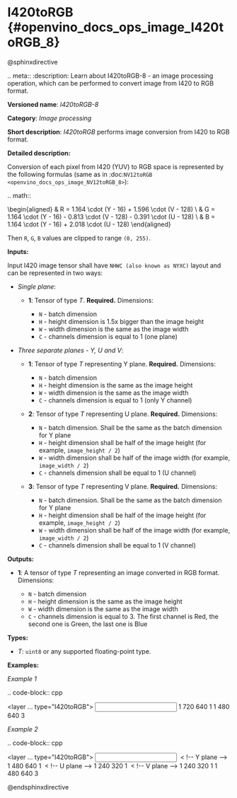 # I420toRGB {#openvino_docs_ops_image_I420toRGB_8}

@sphinxdirective

.. meta::
  :description: Learn about I420toRGB-8 - an image processing operation, which 
                can be performed to convert image from I420 to RGB format.

**Versioned name**: *I420toRGB-8*

**Category**: *Image processing*

**Short description**: *I420toRGB* performs image conversion from I420 to RGB format.

**Detailed description:**

Conversion of each pixel from I420 (YUV) to RGB space is represented by the following formulas (same as in :doc:`NV12toRGB <openvino_docs_ops_image_NV12toRGB_8>`):

.. math::

   \begin{aligned}
   & R = 1.164 \cdot (Y - 16) + 1.596 \cdot (V - 128) \\
   & G = 1.164 \cdot (Y - 16) - 0.813 \cdot (V - 128) - 0.391 \cdot (U - 128) \\
   & B = 1.164 \cdot (Y - 16) + 2.018 \cdot (U - 128)
   \end{aligned}


Then ``R``, ``G``, ``B`` values are clipped to range ``(0, 255)``.

**Inputs:**

Input I420 image tensor shall have ``NHWC (also known as NYXC)`` layout and can be represented in two ways:

* *Single plane*:

  * **1**: Tensor of type *T*. **Required.** Dimensions:

    * ``N`` - batch dimension
    * ``H`` - height dimension is 1.5x bigger than the image height
    * ``W`` - width dimension is the same as the image width
    * ``C`` - channels dimension is equal to 1 (one plane)

* *Three separate planes - Y, U and V*:

  * **1**: Tensor of type *T* representing Y plane. **Required.** Dimensions:

    * ``N`` - batch dimension
    * ``H`` - height dimension is the same as the image height
    * ``W`` - width dimension is the same as the image width
    * ``C`` - channels dimension is equal to 1 (only Y channel)

  * **2**: Tensor of type *T* representing U plane. **Required.** Dimensions:

    * ``N`` - batch dimension. Shall be the same as the batch dimension for Y plane
    * ``H`` - height dimension shall be half of the image height (for example, ``image_height / 2``)
    * ``W`` - width dimension shall be half of the image width (for example, ``image_width / 2``)
    * ``C`` - channels dimension shall be equal to 1 (U channel)

  * **3**: Tensor of type *T* representing V plane. **Required.** Dimensions:

    * ``N`` - batch dimension. Shall be the same as the batch dimension for Y plane
    * ``H`` - height dimension shall be half of the image height (for example, ``image_height / 2``)
    * ``W`` - width dimension shall be half of the image width (for example, ``image_width / 2``)
    * ``C`` - channels dimension shall be equal to 1 (V channel)

**Outputs:**

* **1**: A tensor of type *T* representing an image converted in RGB format. Dimensions:

  * ``N`` - batch dimension
  * ``H`` - height dimension is the same as the image height
  * ``W`` - width dimension is the same as the image width
  * ``C`` - channels dimension is equal to 3. The first channel is Red, the second one is Green, the last one is Blue

**Types:**

* *T*: ``uint8`` or any supported floating-point type.


**Examples:**

*Example 1*

.. code-block:: cpp

   <layer ... type="I420toRGB">
       <input>
           <port id="0">
               <dim>1</dim>
               <dim>720</dim>
               <dim>640</dim>
               <dim>1</dim>
           </port>
       </input>
       <output>
           <port id="1">
               <dim>1</dim>
               <dim>480</dim>
               <dim>640</dim>
               <dim>3</dim>
           </port>
       </output>
   </layer>


*Example 2*

.. code-block:: cpp

   <layer ... type="I420toRGB">
       <input>
           <port id="0">  < !-- Y plane -->
               <dim>1</dim>
               <dim>480</dim>
               <dim>640</dim>
               <dim>1</dim>
           </port>
           <port id="1">  < !-- U plane -->
               <dim>1</dim>
               <dim>240</dim>
               <dim>320</dim>
               <dim>1</dim>
           </port>
           <port id="2">  < !-- V plane -->
             <dim>1</dim>
             <dim>240</dim>
             <dim>320</dim>
             <dim>1</dim>
           </port>
       </input>
       <output>
           <port id="1">
               <dim>1</dim>
               <dim>480</dim>
               <dim>640</dim>
               <dim>3</dim>
           </port>
       </output>
   </layer>


@endsphinxdirective

